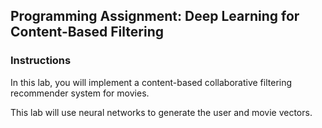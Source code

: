 ## Programming Assignment: Deep Learning for Content-Based Filtering

### Instructions

In this lab, you will implement a content-based collaborative filtering recommender system for movies. 

This lab will use neural networks to generate the user and movie vectors.